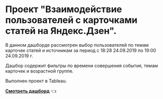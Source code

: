 # Проект "Взаимодействие пользователей с карточками статей на Яндекс.Дзен".

В данном дашборде рассмотрен выбор пользователей по темам карточек статей и источникам за период с 18:28 24.09.2019 по 19:00 24.09.2019 г. 

Дашбор содержит фильтры по времени совершения события, темам карточек и возрастной группе.

Выполнен проект в Tableau.


**[Смотреть дашборд](https://public.tableau.com/app/profile/aleona3710/viz/YandexZen_16786435537590/_?publish=yes)**  👈

